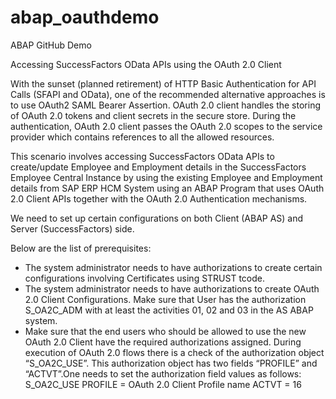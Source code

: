 # abap_oauthdemo
ABAP GitHub Demo

Accessing SuccessFactors OData APIs using the OAuth 2.0 Client 

With the sunset (planned retirement) of HTTP Basic Authentication for API Calls (SFAPI and OData), one of the recommended alternative approaches is to use OAuth2 SAML Bearer Assertion. 
OAuth 2.0 client handles the storing of OAuth 2.0 tokens and client secrets in the secure store.
During the authentication, OAuth 2.0 client passes the OAuth 2.0 scopes to the service provider which contains references to all the allowed resources.

This scenario involves accessing SuccessFactors OData APIs to create/update Employee and Employment details in the SuccessFactors Employee Central Instance by using the existing Employee and Employment details from SAP ERP HCM System using an ABAP Program that uses OAuth 2.0 Client APIs together with the OAuth 2.0 Authentication mechanisms.

We need to set up certain configurations on both Client (ABAP AS) and Server (SuccessFactors) side.

Below are the list of prerequisites:

* The system administrator needs to have authorizations to create certain configurations involving Certificates using STRUST tcode.
* The system administrator needs to have authorizations to create OAuth 2.0 Client Configurations. Make sure that User has the authorization S_OA2C_ADM with at least the activities 01, 02 and 03 in the AS ABAP system.
* Make sure that the end users who should be allowed to use the new OAuth 2.0 Client have the required authorizations assigned. During execution of OAuth 2.0 flows there is a check of the authorization object “S_OA2C_USE”. This authorization object has two fields “PROFILE” and “ACTVT”.One needs to set the authorization field values as follows: S_OA2C_USE PROFILE = OAuth 2.0 Client Profile name ACTVT = 16





